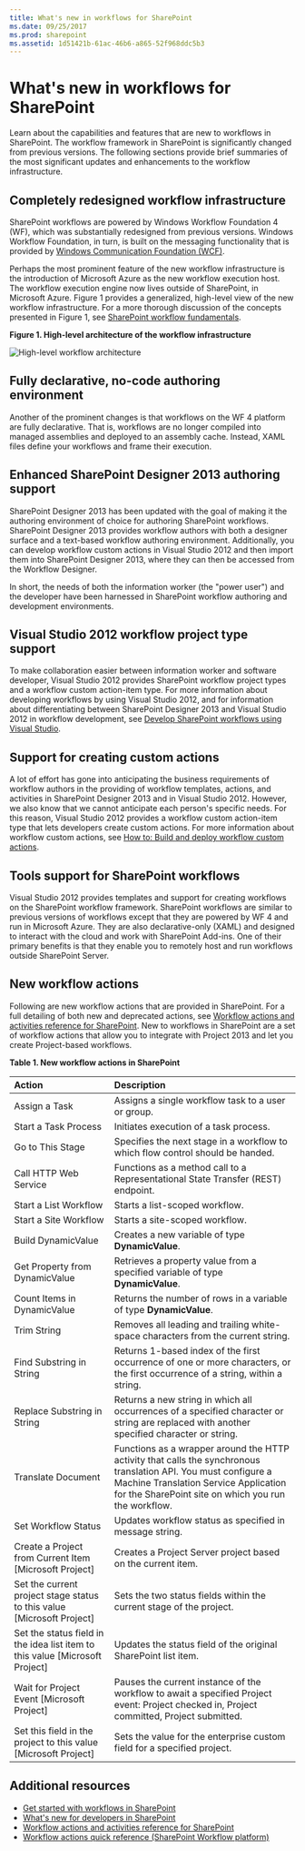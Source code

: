 ```yaml
---
title: What's new in workflows for SharePoint
ms.date: 09/25/2017
ms.prod: sharepoint
ms.assetid: 1d51421b-61ac-46b6-a865-52f968ddc5b3
---
```


# What's new in workflows for SharePoint
Learn about the capabilities and features that are new to workflows in SharePoint.
The workflow framework in SharePoint is significantly changed from previous versions. The following sections provide brief summaries of the most significant updates and enhancements to the workflow infrastructure.

## Completely redesigned workflow infrastructure
<a name="SP15Whatsnewinworflow_infrastructure"> </a>

SharePoint workflows are powered by Windows Workflow Foundation 4 (WF), which was substantially redesigned from previous versions. Windows Workflow Foundation, in turn, is built on the messaging functionality that is provided by  [Windows Communication Foundation (WCF)](http://msdn.microsoft.com/en-us/netframework/aa663324).

Perhaps the most prominent feature of the new workflow infrastructure is the introduction of Microsoft Azure as the new workflow execution host. The workflow execution engine now lives outside of SharePoint, in Microsoft Azure. Figure 1 provides a generalized, high-level view of the new workflow infrastructure. For a more thorough discussion of the concepts presented in Figure 1, see  [SharePoint workflow fundamentals](sharepoint-workflow-fundamentals.md).

**Figure 1. High-level architecture of the workflow infrastructure**

![High-level workflow architecture](../images/wfArchitecture1.png)

## Fully declarative, no-code authoring environment
<a name="SP15Whatsnewinworflow_environment"> </a>

Another of the prominent changes is that workflows on the WF 4 platform are fully declarative. That is, workflows are no longer compiled into managed assemblies and deployed to an assembly cache. Instead, XAML files define your workflows and frame their execution.

## Enhanced SharePoint Designer 2013 authoring support
<a name="SP15Whatsnewinworflow_SPDauthoring"> </a>

SharePoint Designer 2013 has been updated with the goal of making it the authoring environment of choice for authoring SharePoint workflows. SharePoint Designer 2013 provides workflow authors with both a designer surface and a text-based workflow authoring environment. Additionally, you can develop workflow custom actions in Visual Studio 2012 and then import them into SharePoint Designer 2013, where they can then be accessed from the Workflow Designer.

In short, the needs of both the information worker (the "power user") and the developer have been harnessed in SharePoint workflow authoring and development environments.

## Visual Studio 2012 workflow project type support
<a name="SP15Whatsnewinworflow_VSworkflow"> </a>

To make collaboration easier between information worker and software developer, Visual Studio 2012 provides SharePoint workflow project types and a workflow custom action-item type. For more information about developing workflows by using Visual Studio 2012, and for information about differentiating between SharePoint Designer 2013 and Visual Studio 2012 in workflow development, see  [Develop SharePoint workflows using Visual Studio](develop-sharepoint-workflows-using-visual-studio.md).

## Support for creating custom actions
<a name="SP15Whatsnewinworflow_customactions"> </a>

A lot of effort has gone into anticipating the business requirements of workflow authors in the providing of workflow templates, actions, and activities in SharePoint Designer 2013 and in Visual Studio 2012. However, we also know that we cannot anticipate each person's specific needs. For this reason, Visual Studio 2012 provides a workflow custom action-item type that lets developers create custom actions. For more information about workflow custom actions, see  [How to: Build and deploy workflow custom actions](how-to-build-and-deploy-workflow-custom-actions.md).

## Tools support for SharePoint workflows
<a name="SP15Whatsnewinworflow_Tools"> </a>

Visual Studio 2012 provides templates and support for creating workflows on the SharePoint workflow framework. SharePoint workflows are similar to previous versions of workflows except that they are powered by WF 4 and run in Microsoft Azure. They are also declarative-only (XAML) and designed to interact with the cloud and work with SharePoint Add-ins. One of their primary benefits is that they enable you to remotely host and run workflows outside SharePoint Server.

## New workflow actions
<a name="SP15Whatsnewinworflow_Newwfactions"> </a>

Following are new workflow actions that are provided in SharePoint. For a full detailing of both new and deprecated actions, see [Workflow actions and activities reference for SharePoint](workflow-actions-and-activities-reference-for-sharepoint.md). New to workflows in SharePoint are a set of workflow actions that allow you to integrate with Project 2013 and let you create Project-based workflows.


**Table 1. New workflow actions in SharePoint**

|**Action**|**Description**|
|:-----|:-----|
|Assign a Task  <br/> |Assigns a single workflow task to a user or group.  <br/> |
|Start a Task Process  <br/> |Initiates execution of a task process.  <br/> |
|Go to This Stage  <br/> |Specifies the next stage in a workflow to which flow control should be handed.  <br/> |
|Call HTTP Web Service  <br/> |Functions as a method call to a Representational State Transfer (REST) endpoint.  <br/> |
|Start a List Workflow  <br/> |Starts a list-scoped workflow.  <br/> |
|Start a Site Workflow  <br/> |Starts a site-scoped workflow.  <br/> |
|Build DynamicValue  <br/> |Creates a new variable of type **DynamicValue**.  <br/> |
|Get Property from DynamicValue  <br/> |Retrieves a property value from a specified variable of type **DynamicValue**.  <br/> |
|Count Items in DynamicValue  <br/> |Returns the number of rows in a variable of type **DynamicValue**.  <br/> |
|Trim String  <br/> |Removes all leading and trailing white-space characters from the current string.  <br/> |
|Find Substring in String  <br/> |Returns 1-based index of the first occurrence of one or more characters, or the first occurrence of a string, within a string.  <br/> |
|Replace Substring in String  <br/> |Returns a new string in which all occurrences of a specified character or string are replaced with another specified character or string.  <br/> |
|Translate Document  <br/> |Functions as a wrapper around the HTTP activity that calls the synchronous translation API. You must configure a Machine Translation Service Application for the SharePoint site on which you run the workflow.  <br/> |
|Set Workflow Status  <br/> |Updates workflow status as specified in message string.  <br/> |
|Create a Project from Current Item [Microsoft Project]  <br/> |Creates a Project Server project based on the current item.  <br/> |
|Set the current project stage status to this value [Microsoft Project]  <br/> |Sets the two status fields within the current stage of the project.  <br/> |
|Set the status field in the idea list item to this value [Microsoft Project]  <br/> |Updates the status field of the original SharePoint list item.  <br/> |
|Wait for Project Event [Microsoft Project]  <br/> |Pauses the current instance of the workflow to await a specified Project event: Project checked in, Project committed, Project submitted.  <br/> |
|Set this field in the project to this value [Microsoft Project]  <br/> |Sets the value for the enterprise custom field for a specified project.  <br/> |
   
<a name="SP15Whatsnewinworflow_Addresources"> </a>
## Additional resources

-  [Get started with workflows in SharePoint](get-started-with-workflows-in-sharepoint.md)
-  [What's new for developers in SharePoint](what-s-new-for-developers-in-sharepoint.md)
-  [Workflow actions and activities reference for SharePoint](workflow-actions-and-activities-reference-for-sharepoint.md)
-  [Workflow actions quick reference (SharePoint Workflow platform)](workflow-actions-quick-reference-sharepoint-workflow-platform.md)
    
  

